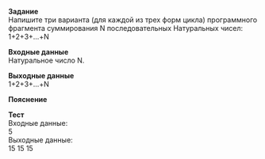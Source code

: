 **Задание**  
Напишите три варианта (для каждой из трех форм цикла) программного фрагмента суммирования N последовательных Натуральных чисел: 1+2+3+...+N  

**Входные данные**  
Натуральное число N.  

**Выходные данные**  
1+2+3+...+N  

**Пояснение**  

**Тест**  
Входные данные:  
5  
Выходные данные:  
15 15 15  
